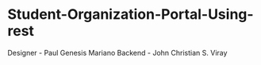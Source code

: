 # Student-Organization-Portal-Using-rest
Designer - Paul Genesis Mariano
Backend - John Christian S. Viray
